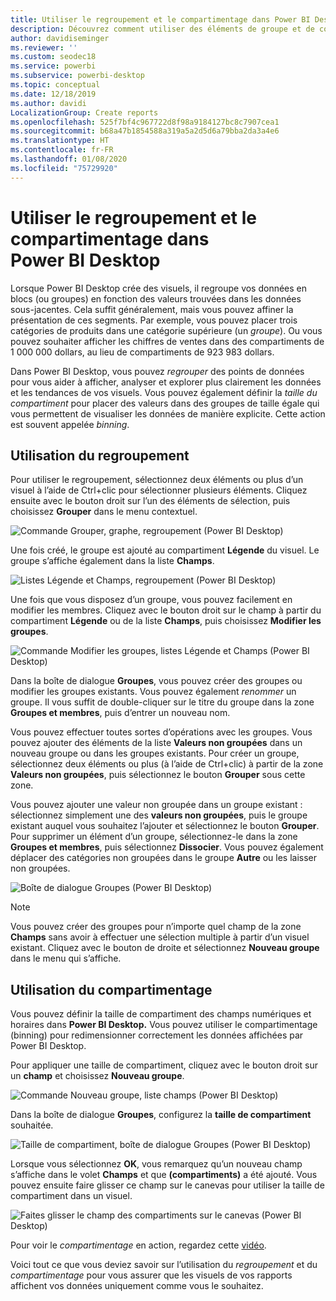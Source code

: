 ```yaml
---
title: Utiliser le regroupement et le compartimentage dans Power BI Desktop
description: Découvrez comment utiliser des éléments de groupe et de compartimentage dans Power BI Desktop
author: davidiseminger
ms.reviewer: ''
ms.custom: seodec18
ms.service: powerbi
ms.subservice: powerbi-desktop
ms.topic: conceptual
ms.date: 12/18/2019
ms.author: davidi
LocalizationGroup: Create reports
ms.openlocfilehash: 525f7bf4c967722d8f98a9184127bc8c7907cea1
ms.sourcegitcommit: b68a47b1854588a319a5a2d5d6a79bba2da3a4e6
ms.translationtype: HT
ms.contentlocale: fr-FR
ms.lasthandoff: 01/08/2020
ms.locfileid: "75729920"
---
```

# <a name="use-grouping-and-binning-in-power-bi-desktop"></a>Utiliser le regroupement et le compartimentage dans Power BI Desktop
Lorsque Power BI Desktop crée des visuels, il regroupe vos données en blocs (ou groupes) en fonction des valeurs trouvées dans les données sous-jacentes. Cela suffit généralement, mais vous pouvez affiner la présentation de ces segments. Par exemple, vous pouvez placer trois catégories de produits dans une catégorie supérieure (un *groupe*). Ou vous pouvez souhaiter afficher les chiffres de ventes dans des compartiments de 1 000 000 dollars, au lieu de compartiments de 923 983 dollars.

Dans Power BI Desktop, vous pouvez *regrouper* des points de données pour vous aider à afficher, analyser et explorer plus clairement les données et les tendances de vos visuels. Vous pouvez également définir la *taille du compartiment* pour placer des valeurs dans des groupes de taille égale qui vous permettent de visualiser les données de manière explicite. Cette action est souvent appelée *binning*.

## <a name="using-grouping"></a>Utilisation du regroupement
Pour utiliser le regroupement, sélectionnez deux éléments ou plus d’un visuel à l’aide de Ctrl+clic pour sélectionner plusieurs éléments. Cliquez ensuite avec le bouton droit sur l’un des éléments de sélection, puis choisissez **Grouper** dans le menu contextuel.

![Commande Grouper, graphe, regroupement (Power BI Desktop)](media/desktop-grouping-and-binning/grouping-binning_1.png)

Une fois créé, le groupe est ajouté au compartiment **Légende** du visuel. Le groupe s’affiche également dans la liste **Champs**.

![Listes Légende et Champs, regroupement (Power BI Desktop)](media/desktop-grouping-and-binning/grouping-binning_2.png)

Une fois que vous disposez d’un groupe, vous pouvez facilement en modifier les membres. Cliquez avec le bouton droit sur le champ à partir du compartiment **Légende** ou de la liste **Champs**, puis choisissez **Modifier les groupes**.

![Commande Modifier les groupes, listes Légende et Champs (Power BI Desktop)](media/desktop-grouping-and-binning/grouping-binning_3.png)

Dans la boîte de dialogue **Groupes**, vous pouvez créer des groupes ou modifier les groupes existants. Vous pouvez également *renommer* un groupe. Il vous suffit de double-cliquer sur le titre du groupe dans la zone **Groupes et membres**, puis d’entrer un nouveau nom.

Vous pouvez effectuer toutes sortes d’opérations avec les groupes. Vous pouvez ajouter des éléments de la liste **Valeurs non groupées** dans un nouveau groupe ou dans les groupes existants. Pour créer un groupe, sélectionnez deux éléments ou plus (à l’aide de Ctrl+clic) à partir de la zone **Valeurs non groupées**, puis sélectionnez le bouton **Grouper** sous cette zone.

Vous pouvez ajouter une valeur non groupée dans un groupe existant : sélectionnez simplement une des **valeurs non groupées**, puis le groupe existant auquel vous souhaitez l’ajouter et sélectionnez le bouton **Grouper**. Pour supprimer un élément d’un groupe, sélectionnez-le dans la zone **Groupes et membres**, puis sélectionnez **Dissocier**. Vous pouvez également déplacer des catégories non groupées dans le groupe **Autre** ou les laisser non groupées.

![Boîte de dialogue Groupes (Power BI Desktop)](media/desktop-grouping-and-binning/grouping-binning_4.png)

> [!NOTE]
> Vous pouvez créer des groupes pour n’importe quel champ de la zone **Champs** sans avoir à effectuer une sélection multiple à partir d’un visuel existant. Cliquez avec le bouton de droite et sélectionnez **Nouveau groupe** dans le menu qui s’affiche.

## <a name="using-binning"></a>Utilisation du compartimentage
Vous pouvez définir la taille de compartiment des champs numériques et horaires dans **Power BI Desktop.** Vous pouvez utiliser le compartimentage (binning) pour redimensionner correctement les données affichées par Power BI Desktop.

Pour appliquer une taille de compartiment, cliquez avec le bouton droit sur un **champ** et choisissez **Nouveau groupe**.

![Commande Nouveau groupe, liste champs (Power BI Desktop)](media/desktop-grouping-and-binning/grouping-binning_5.png)

Dans la boîte de dialogue **Groupes**, configurez la **taille de compartiment** souhaitée.

![Taille de compartiment, boîte de dialogue Groupes (Power BI Desktop)](media/desktop-grouping-and-binning/grouping-binning_6.png)

Lorsque vous sélectionnez **OK**, vous remarquez qu’un nouveau champ s’affiche dans le volet **Champs** et que **(compartiments)** a été ajouté. Vous pouvez ensuite faire glisser ce champ sur le canevas pour utiliser la taille de compartiment dans un visuel.

![Faites glisser le champ des compartiments sur le canevas (Power BI Desktop)](media/desktop-grouping-and-binning/grouping-binning_7.png)

Pour voir le *compartimentage* en action, regardez cette [vidéo](https://www.youtube.com/watch?v=BRvdZSfO0DY).

Voici tout ce que vous deviez savoir sur l’utilisation du *regroupement* et du *compartimentage* pour vous assurer que les visuels de vos rapports affichent vos données uniquement comme vous le souhaitez.

